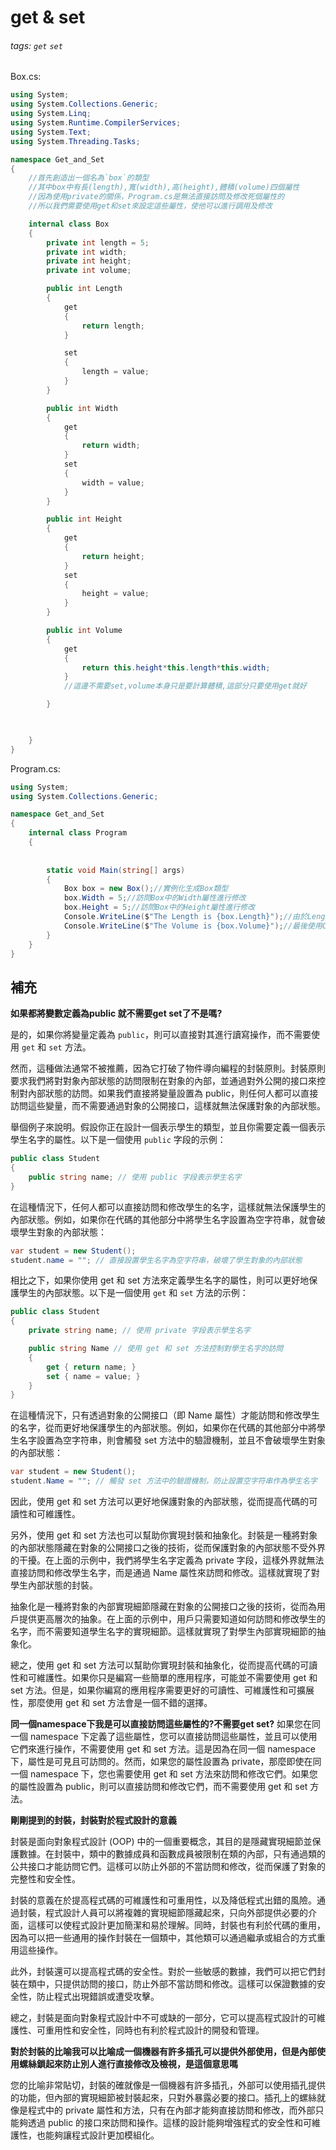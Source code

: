 #  get & set
###### tags: `get` `set`

Box.cs:
```csharp
using System;
using System.Collections.Generic;
using System.Linq;
using System.Runtime.CompilerServices;
using System.Text;
using System.Threading.Tasks;

namespace Get_and_Set
{
	//首先創造出一個名為`box`的類型
	//其中box中有長(length),寬(width),高(height),體積(volume)四個屬性
	//因為使用private的關係，Program.cs是無法直接訪問及修改死個屬性的
	//所以我們需要使用get和set來設定這些屬性，使他可以進行調用及修改

	internal class Box
	{
		private int length = 5;
		private int width;
		private int height;
		private int volume;

		public int Length
		{
			get
			{
				return length;
			}

			set 
			{
				length = value;
			}
		}

		public int Width
		{
			get
			{
				return width;
			}
			set
			{
				width = value;
			}
		}

		public int Height
		{
			get
			{
				return height;
			}
			set 
			{
				height = value; 
			}
		}

		public int Volume
		{
			get
			{
				return this.height*this.length*this.width;
			}
			//這邊不需要set,volume本身只是要計算體積,這部分只要使用get就好

		}
		


	}
}

```
Program.cs:
```csharp
using System;
using System.Collections.Generic;

namespace Get_and_Set
{
	internal class Program
	{
		
		
		static void Main(string[] args)
		{
			Box box = new Box();//實例化生成Box類型
			box.Width = 5;//訪問Box中的Width屬性進行修改
			box.Height = 5;//訪問Box中的Height屬性進行修改
			Console.WriteLine($"The Length is {box.Length}");//由於Length這個屬性我在Box這個類型中已經有屬性數值，這邊是測試他訪問功能
			Console.WriteLine($"The Volume is {box.Volume}");//最後使用Console.WriteLine()來輸出Box中的Volume屬性	
		}
	}
}

```

## 補充

**如果都將變數定義為public 就不需要get set了不是嗎?**

是的，如果你將變量定義為 `public`，則可以直接對其進行讀寫操作，而不需要使用 `get` 和 `set` 方法。

然而，這種做法通常不被推薦，因為它打破了物件導向編程的封裝原則。封裝原則要求我們將對對象內部狀態的訪問限制在對象的內部，並通過對外公開的接口來控制對內部狀態的訪問。如果我們直接將變量設置為 public，則任何人都可以直接訪問這些變量，而不需要通過對象的公開接口，這樣就無法保護對象的內部狀態。

舉個例子來說明。假設你正在設計一個表示學生的類型，並且你需要定義一個表示學生名字的屬性。以下是一個使用 `public` 字段的示例：

```csharp
public class Student
{
    public string name; // 使用 public 字段表示學生名字
}

```
在這種情況下，任何人都可以直接訪問和修改學生的名字，這樣就無法保護學生的內部狀態。例如，如果你在代碼的其他部分中將學生名字設置為空字符串，就會破壞學生對象的內部狀態：

```csharp
var student = new Student();
student.name = ""; // 直接設置學生名字為空字符串，破壞了學生對象的內部狀態

```


相比之下，如果你使用 get 和 set 方法來定義學生名字的屬性，則可以更好地保護學生的內部狀態。以下是一個使用 `get` 和 `set` 方法的示例：

```csharp
public class Student
{
    private string name; // 使用 private 字段表示學生名字

    public string Name // 使用 get 和 set 方法控制對學生名字的訪問
    {
        get { return name; }
        set { name = value; }
    }
}

```
在這種情況下，只有透過對象的公開接口（即 Name 屬性）才能訪問和修改學生的名字，從而更好地保護學生的內部狀態。例如，如果你在代碼的其他部分中將學生名字設置為空字符串，則會觸發 set 方法中的驗證機制，並且不會破壞學生對象的內部狀態：
```csharp
var student = new Student();
student.Name = ""; // 觸發 set 方法中的驗證機制，防止設置空字符串作為學生名字

```
因此，使用 get 和 set 方法可以更好地保護對象的內部狀態，從而提高代碼的可讀性和可維護性。

另外，使用 get 和 set 方法也可以幫助你實現封裝和抽象化。封裝是一種將對象的內部狀態隱藏在對象的公開接口之後的技術，從而保護對象的內部狀態不受外界的干擾。在上面的示例中，我們將學生名字定義為 private 字段，這樣外界就無法直接訪問和修改學生名字，而是通過 Name 屬性來訪問和修改。這樣就實現了對學生內部狀態的封裝。

抽象化是一種將對象的內部實現細節隱藏在對象的公開接口之後的技術，從而為用戶提供更高層次的抽象。在上面的示例中，用戶只需要知道如何訪問和修改學生的名字，而不需要知道學生名字的實現細節。這樣就實現了對學生內部實現細節的抽象化。

總之，使用 get 和 set 方法可以幫助你實現封裝和抽象化，從而提高代碼的可讀性和可維護性。如果你只是編寫一些簡單的應用程序，可能並不需要使用 get 和 set 方法。但是，如果你編寫的應用程序需要更好的可讀性、可維護性和可擴展性，那麼使用 get 和 set 方法會是一個不錯的選擇。

**同一個namespace下我是可以直接訪問這些屬性的?不需要get set?**
如果您在同一個 namespace 下定義了這些屬性，您可以直接訪問這些屬性，並且可以使用它們來進行操作，不需要使用 get 和 set 方法。這是因為在同一個 namespace 下，屬性是可見且可訪問的。然而，如果您的屬性設置為 private，那麼即使在同一個 namespace 下，您也需要使用 get 和 set 方法來訪問和修改它們。如果您的屬性設置為 public，則可以直接訪問和修改它們，而不需要使用 get 和 set 方法。

**剛剛提到的封裝，封裝對於程式設計的意義**

封裝是面向對象程式設計 (OOP) 中的一個重要概念，其目的是隱藏實現細節並保護數據。在封裝中，類中的數據成員和函數成員被限制在類的內部，只有通過類的公共接口才能訪問它們。這樣可以防止外部的不當訪問和修改，從而保護了對象的完整性和安全性。

封裝的意義在於提高程式碼的可維護性和可重用性，以及降低程式出錯的風險。通過封裝，程式設計人員可以將複雜的實現細節隱藏起來，只向外部提供必要的介面，這樣可以使程式設計更加簡潔和易於理解。同時，封裝也有利於代碼的重用，因為可以把一些通用的操作封裝在一個類中，其他類可以通過繼承或組合的方式重用這些操作。

此外，封裝還可以提高程式碼的安全性。對於一些敏感的數據，我們可以把它們封裝在類中，只提供訪問的接口，防止外部不當訪問和修改。這樣可以保證數據的安全性，防止程式出現錯誤或遭受攻擊。

總之，封裝是面向對象程式設計中不可或缺的一部分，它可以提高程式設計的可維護性、可重用性和安全性，同時也有利於程式設計的開發和管理。

**對於封裝的比喻我可以比喻成一個機器有許多插孔可以提供外部使用，但是內部使用螺絲鎖起來防止別人進行直接修改及檢視，是這個意思嗎**

您的比喻非常貼切，封裝的確就像是一個機器有許多插孔，外部可以使用插孔提供的功能，但內部的實現細節被封裝起來，只對外暴露必要的接口。插孔上的螺絲就像是程式中的 private 屬性和方法，只有在內部才能夠直接訪問和修改，而外部只能夠透過 public 的接口來訪問和操作。這樣的設計能夠增強程式的安全性和可維護性，也能夠讓程式設計更加模組化。

